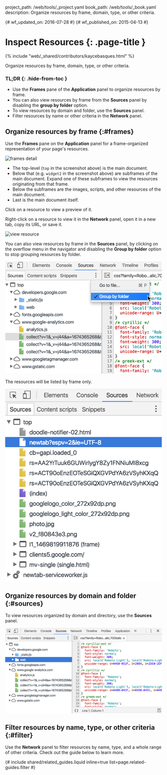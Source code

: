 project_path: /web/tools/_project.yaml
book_path: /web/tools/_book.yaml
description: Organize resources by frame, domain, type, or other criteria.

{# wf_updated_on: 2016-07-28 #}
{# wf_published_on: 2015-04-13 #}

# Inspect Resources {: .page-title }

{% include "web/_shared/contributors/kaycebasques.html" %}

Organize resources by frame, domain, type, or other
criteria.


### TL;DR {: .hide-from-toc }
- Use the <strong>Frames</strong> pane of the <strong>Application</strong> panel to organize resources by frame.
- You can also view resources by frame from the <strong>Sources</strong> panel by disabling the <strong>group by folder</strong> option.
- To view resources by domain and folder, use the <strong>Sources</strong> panel.
- Filter resources by name or other criteria in the <strong>Network</strong> panel.


## Organize resources by frame {:#frames}

Use the **Frames** pane on the **Application** panel for a frame-organized
representation of your page's resources.

![frames detail][frames]

* The top-level (`top` in the screenshot above) is the main document.
* Below that (e.g. `widget2` in the screenshot above) are subframes of the
  main document. Expand one of these subframes to view the resources
  originating from that frame.
* Below the subframes are the images, scripts, and other resources of the
  main document.
* Last is the main document itself.

Click on a resource to view a preview of it.

Right-click on a resource to view it in the **Network** panel, open it in a
new tab, copy its URL, or save it.

![view resource][resource]

You can also view resources by frame in the **Sources** panel, by clicking
on the overflow menu in the navigator and disabling the **Group by folder**
option to stop grouping resources by folder.

![group by folder option](imgs/group-by-folder.png)

The resources will be listed by frame only.

![no folders](imgs/no-folders.png)

[frames-pane]: /web/tools/chrome-devtools/manage-data/imgs/frames-pane.png
[frames]: /web/tools/chrome-devtools/manage-data/imgs/frames.png
[resource]: /web/tools/chrome-devtools/manage-data/imgs/resource.png

## Organize resources by domain and folder {:#sources}

To view resources organized by domain and directory, use the **Sources**
panel.

![sources panel](imgs/sources.png)

## Filter resources by name, type, or other criteria {:#filter}

Use the **Network** panel to filter resources by name, type, and a whole range
of other criteria. Check out the guide below to learn more.

{# include shared/related_guides.liquid inline=true list=page.related-guides.filter #}
